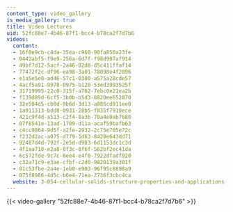 ```yaml
---
content_type: video_gallery
is_media_gallery: true
title: Video Lectures
uid: 52fc88e7-4b46-87f1-bcc4-b78ca2f7d7b6
videos:
  content:
  - 16f0e9cb-c4da-35ea-c960-90fa850a23fe
  - 0442abf5-f9e9-256a-6d7f-f98d907af914
  - 49bf7d12-5acf-2a46-02d8-d5c411ffaf14
  - 77472f2c-df96-ea98-3a01-78098e4f2896
  - e1a5e5e0-ad46-57c1-0300-a575a28cde57
  - 4acf5a91-9978-0975-b120-53ed3993525f
  - 31719995-22c0-315f-a762-7ebc0e21ea2b
  - f139d89d-6cf5-3b0b-b5d3-8820ee652870
  - 32e504d5-cb0d-9b6d-3d13-a086cd911ee0
  - 1a911313-bdd8-0931-28b5-f835f7918ece
  - 421c9f4d-a513-c2f4-8a3b-70a4e0ab7680
  - 07f8541e-13ad-1709-d11a-acaf59bafb63
  - c4cc9864-9d5f-a2fe-2932-2c75e705e72c
  - f232d2ac-a075-d779-1d63-8420e643dd71
  - 92487d4d-792f-2e5d-d983-6d1153dc1c3d
  - 4f1aa710-e2a8-8f3c-8f6f-562bf2ec41da
  - 6c572fde-9c7c-6ee4-e4f0-7922dfadf920
  - c32a71c9-e3ae-cfbf-c2d0-9820139a301f
  - 81c53fbe-2a4e-1eb0-e903-96f95c8898a9
  - 075f8986-4d5c-b6e4-71ea-2736f3cbc4ca
  website: 3-054-cellular-solids-structure-properties-and-applications-spring-2015
---
```



{{< video-gallery "52fc88e7-4b46-87f1-bcc4-b78ca2f7d7b6" >}}

